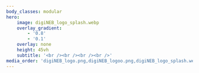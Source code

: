 ```yaml
---
body_classes: modular
hero:
    image: digiNEB_logo_splash.webp
    overlay_gradient:
        - '0.8'
        - '0.1'
    overlay: none
    height: 45vh
    subtitle: '<br /><br /><br /><br />'
media_order: 'digiNEB_logo.png,digiNEB_logoo.png,digiNEB_logo_splash.webp'
---
```


